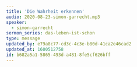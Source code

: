 ```yaml
---
title: 'Die Wahrheit erkennen'
audio: 2020-08-23-simon-garrecht.mp3
speaker:
  - simon-garrecht
sermon_series: das-leben-ist-schon
type: message
updated_by: e79a8c77-cd3c-4c3e-b80d-41ca2e46cad2
updated_at: 1600512758
id: b682a5a1-5865-493d-a481-8fe5cf626bff
---
```

